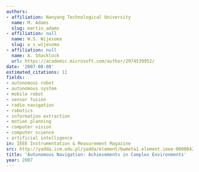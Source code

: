 ```yaml
---
authors:
- affiliation: Nanyang Technological University
  name: M. Adams
  slug: martin_adams
- affiliation: null
  name: W.S. Wijesoma
  slug: w_s_wijesoma
- affiliation: null
  name: A. Shacklock
  url: https://academic.microsoft.com/author/2974539952/
date: '2007-08-08'
estimated_citations: 11
fields:
- autonomous robot
- autonomous system
- mobile robot
- sensor fusion
- radio navigation
- robotics
- information extraction
- motion planning
- computer vision
- computer science
- artificial intelligence
in: IEEE Instrumentation & Measurement Magazine
src: http://yadda.icm.edu.pl/yadda/element/bwmeta1.element.ieee-000004284252
title: 'Autonomous Navigation: Achievements in Complex Environments'
year: 2007
---
```

